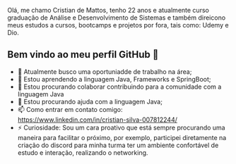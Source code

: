 Olá, me chamo Cristian de Mattos, tenho 22 anos e atualmente curso graduação de Análise e Desenvolvimento de Sistemas e também direicono meus estudos a cursos, bootcamps e projetos por fora, tais como: Udemy e Dio. 
 
 ## Bem vindo ao meu perfil GitHub 👋

- 🔭 Atualmente busco uma oportuniadde de trabalho na área;
- 🌱 Estou aprendendo a linguagem Java, Frameworks e SpringBoot;
- 👯 Estou procurando colaborar contribuindo para a comunidade com a linguagem Java
- 🤔 Estou procurando ajuda com a linguagem Java;
- 📫 Como entrar em contato comigo: https://www.linkedin.com/in/cristian-silva-007812244/
- ⚡ Curiosidade: Sou um cara proativo que está sempre procurando uma maneira para facilitar o próximo, por exemplo, participei diretamente na criação do discord para minha turma ter um ambiente confortável de estudo e interação, realizando o networking.


